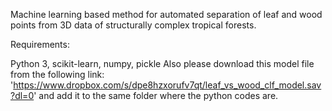 Machine learning based method for automated separation of leaf and wood points from 3D data of structurally complex tropical forests.


Requirements:

Python 3,
scikit-learn,
numpy,
pickle
Also please download this model file from the following link: 'https://www.dropbox.com/s/dpe8hzxorufv7qt/leaf_vs_wood_clf_model.sav?dl=0' and add it to the same folder where the python codes are.
